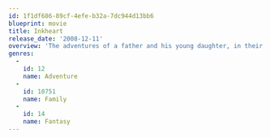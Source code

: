 ```yaml
---
id: 1f1df686-89cf-4efe-b32a-7dc944d13bb6
blueprint: movie
title: Inkheart
release_date: '2008-12-11'
overview: 'The adventures of a father and his young daughter, in their search for a long lost book that will help reunite a missing, close relative.'
genres:
  -
    id: 12
    name: Adventure
  -
    id: 10751
    name: Family
  -
    id: 14
    name: Fantasy
---
```


